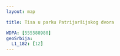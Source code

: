 ```yaml
---
layout: map

title: Tisa u parku Patrijaršijskog dvora

WDPA: [555588980]
geoSrbija:
  L1_182: [12]
---
```

